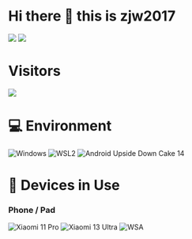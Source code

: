 # Hi there 👋 this is zjw2017

![](https://github-readme-stats.vercel.app/api?username=zjw2017&show_icons=true&hide_border=true&include_all_commits=true&theme=transparent)
![](https://github-readme-stats.vercel.app/api/top-langs/?username=zjw2017&layout=compact&langs_count=10&hide=Python&exclude_repo=Cemiuiler,action-tmate,Aquarius223-s-sdm845-kernel&theme=transparent)

# Visitors

![](https://count.getloli.com/get/@zjw2017?theme=gelbooru)

# 💻 Environment

![Windows](https://img.shields.io/badge/Windows%2011%20Pro%2023H2-00BBFF?style=flat-square&logo=Windows&logoColor=ffffff)
![WSL2](https://img.shields.io/badge/WSL2%20Ubuntu%2023%2e10-DD4814?style=flat-square&logo=ubuntu&logoColor=ffffff)
![Android Upside Down Cake 14](https://img.shields.io/badge/Android%20Upside%20Down%20Cake%2014-3DDC84?style=flat-square&logo=android&logoColor=ffffff)

# 📱 Devices in Use

### Phone / Pad

![Xiaomi 11 Pro](https://img.shields.io/badge/Xiaomi%2011%20Pro-FD4900?style=flat-square&logo=xiaomi&logoColor=ffffff)
![Xiaomi 13 Ultra](https://img.shields.io/badge/Xiaomi%2013%20Ultra-FD4900?style=flat-square&logo=xiaomi&logoColor=ffffff)
![WSA](https://img.shields.io/badge/Windows%20Subsystem%20For%20Android%2013-3DDC84?style=flat-square&logo=Android&logoColor=ffffff)
